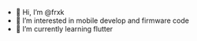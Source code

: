 - 👋 Hi, I’m @frxk
- 👀 I’m interested in mobile develop and firmware code
- 🌱 I’m currently learning flutter

<!---
frxk/frxk is a ✨ special ✨ repository because its `README.md` (this file) appears on your GitHub profile.
You can click the Preview link to take a look at your changes.
--->
